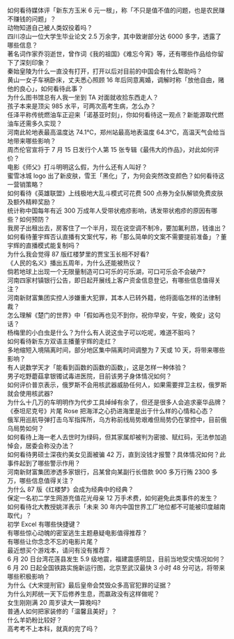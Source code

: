 如何看待媒体评「新东方玉米 6 元一根」，称「不只是值不值的问题，也是农民赚不赚钱的问题」？  
动物知道自己被人类奴役着吗？  
四川凉山一位大学生毕业论文 2.5 万余字，其中致谢部分达 6000 多字，透露了哪些信息？  
著名词作家乔羽逝世，曾作词《我的祖国》《难忘今宵》等，还有哪些作品给你留下了深刻印象？  
秦始皇陵为什么一直没有打开，打开以后对目前的中国会有什么帮助吗？  
黄山一女子车祸卧床，丈夫悉心照顾 16 年后同意离婚，调解时称「放他自由，赌他的良心」，如何看待此事？  
为什么图书馆总有人我一坐到 TA 对面就收拾东西走人？  
孩子本来是顶尖 985 水平，可两次高考生病，怎么办？  
任泽平称传统燃油车正迎来「诺基亚时刻」，你如何看待这一观点？新能源取代燃油车还需多久实现？  
河南此轮地表最高温度达 74.1℃，郑州站最高地表温度 64.3℃，高温天气会给当地带来哪些影响？  
周杰伦官宣将于 7 月 15 日发行个人第 15 张专辑《最伟大的作品》，对此如何评价？  
电影《师父》打斗明明这么假，为什么还有人叫好？  
蜜雪冰城 logo 出了新皮肤，雪王「黑化」了，为何会突然改变颜色？如何看待这一营销策略？  
如何看待《英雄联盟》上线极地大乱斗模式可花费 500 点券为全队解锁免费皮肤及额外精粹奖励？  
统计称中国每年有近 300 万成年人受带状疱疹影响，诱发带状疱疹的原因有哪些？如何预防？  
我房子出租出去，房客住了一个半月，现在说空调不制冷，要加氟利昂，钱谁出？  
如何看待董宇辉否认直播有文案代写，称「那么简单的文案不需要提前准备」？董宇辉的直播模式能复制吗？  
为什么我会觉得 87 版红楼梦里的贾宝玉长相不好看?  
《人民的名义》播出五周年，为什么还能被热议？  
倘若地球上出现一个无限量制造可口可乐的可乐湖，可口可乐会不会破产?  
河南四家村镇银行公告，即日起开展线上客户资金信息登记，有哪些信息值得关注？  
河南新财富集团实控人涉嫌重大犯罪，其本人已转外籍，他将面临怎样的法律制裁？  
怎么理解《楚门的世界》中「假如再也见不到你，祝你早安，午安，晚安」这句话？  
杨梅里的小白虫是什么？为什么有人说这虫子可以吃呢，难道不脏吗？  
如何看待新东方双语主播董宇辉的走红？  
多地缩短入境隔离时间，部分地区集中隔离时间调整为 7 天或 10 天，将带来哪些影响？  
有人说数学天才「能看到函数的函数的函数」，这是怎样一种体验？  
男子吃野蘑菇拿银镯试毒进医院，目前该男子身体情况如何？  
如何评价普京表示，俄罗斯不会用核武器威胁任何人，如果需要捍卫主权，俄罗斯就会使用核武器?  
为什么十几万的车明明作为代步工具绰绰有余了，但还是很多人会追求豪华品牌？  
《泰坦尼克号》片尾 Rose 把海洋之心扔进海里是出于什么样的心情和心态？  
俄军用巡航导弹打击乌军指挥所，乌方称前线局势艰难但局势仍在掌控中，目前俄乌局势如何？  
如何看待上海一老人去世时为绿码，但其家属却被判为密接、赋红码，无法参加追悼会，居委会称没办法？  
如何看待男硕士深夜约美女见面被骗 42 万，直到没钱才报警？具体情况如何？此事件起到了哪些警示作用？  
河南新财富集团渗透多家银行，吕某曾向某副行长借款 900 多万行贿 2300 多万，哪些信息值得关注？  
为什么 87 版《红楼梦》会成为经典中的经典？  
保定一名初二学生网游充值花光母亲 12 万手术费，如何避免此类事件的发生？  
如何看待北大教授姚洋表示「未来 30 年内中国世界工厂地位都不可能被印度越南取代」？  
初学 Excel 有哪些快捷键？  
有哪些惊心动魄的密室逃生主题悬疑电影值得推荐？  
有哪些让你念念不忘的电影片尾？  
最近想买个游戏本，请问有没有推荐？  
6 月 20 日台湾花莲县发生 5.9 级地震，福建震感明显，目前当地受灾情况如何？  
6 月 20 日起全国铁路实施新运行图，北京至武汉最快 3 小时 48 分可达，将带来哪些积极影响？  
为什么《大宋提刑官》最后皇帝会焚毁众多高官犯罪的证据？  
为什么刘邦统一天下后修养生息，而嬴政没有这样做呢？  
女生刚刚满 20 周岁读大一算晚吗?  
普通人如何把家装修的「温馨且美好」？  
什么羊奶粉比较好？  
高考考不上本科，就真的完了吗？  
